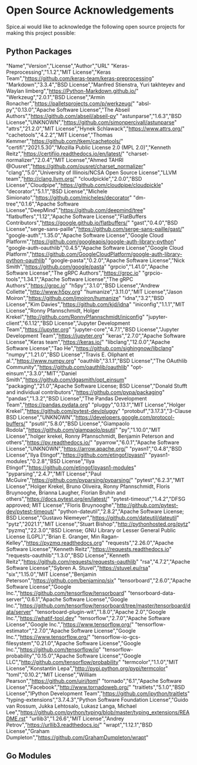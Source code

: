 # Open Source Acknowledgements

Spice.ai would like to acknowledge the following open source projects for making this project possible:

## Python Packages

"Name","Version","License","Author","URL"
"Keras-Preprocessing","1.1.2","MIT License","Keras Team","https://github.com/keras-team/keras-preprocessing"
"Markdown","3.3.4","BSD License","Manfred Stienstra, Yuri takhteyev and Waylan limberg","https://Python-Markdown.github.io/"
"Werkzeug","2.0.1","BSD License","Armin Ronacher","https://palletsprojects.com/p/werkzeug/"
"absl-py","0.13.0","Apache Software License","The Abseil Authors","https://github.com/abseil/abseil-py"
"astunparse","1.6.3","BSD License","UNKNOWN","https://github.com/simonpercivall/astunparse"
"attrs","21.2.0","MIT License","Hynek Schlawack","https://www.attrs.org/"
"cachetools","4.2.2","MIT License","Thomas Kemmer","https://github.com/tkem/cachetools/"
"certifi","2021.5.30","Mozilla Public License 2.0 (MPL 2.0)","Kenneth Reitz","https://certifiio.readthedocs.io/en/latest/"
"charset-normalizer","2.0.4","MIT License","Ahmed TAHRI @Ousret","https://github.com/ousret/charset_normalizer"
"clang","5.0","University of Illinois/NCSA Open Source License","LLVM team","http://clang.llvm.org/"
"cloudpickle","2.0.0","BSD License","Cloudpipe","https://github.com/cloudpipe/cloudpickle"
"decorator","5.1.1","BSD License","Michele Simionato","https://github.com/micheles/decorator"
"dm-tree","0.1.6","Apache Software License","DeepMind","https://github.com/deepmind/tree"
"flatbuffers","1.12","Apache Software License","FlatBuffers Contributors","https://google.github.io/flatbuffers/"
"gast","0.4.0","BSD License","serge-sans-paille","https://github.com/serge-sans-paille/gast/"
"google-auth","1.35.0","Apache Software License","Google Cloud Platform","https://github.com/googleapis/google-auth-library-python"
"google-auth-oauthlib","0.4.5","Apache Software License","Google Cloud Platform","https://github.com/GoogleCloudPlatform/google-auth-library-python-oauthlib"
"google-pasta","0.2.0","Apache Software License","Nick Smith","https://github.com/google/pasta"
"grpcio","1.41.0","Apache Software License","The gRPC Authors","https://grpc.io"
"grpcio-tools","1.34.1","Apache Software License","The gRPC Authors","https://grpc.io"
"h5py","3.1.0","BSD License","Andrew Collette","http://www.h5py.org"
"humanize","3.11.0","MIT License","Jason Moiron","https://github.com/jmoiron/humanize"
"idna","3.2","BSD License","Kim Davies","https://github.com/kjd/idna"
"iniconfig","1.1.1","MIT License","Ronny Pfannschmidt, Holger Krekel","http://github.com/RonnyPfannschmidt/iniconfig"
"jupyter-client","6.1.12","BSD License","Jupyter Development Team","https://jupyter.org"
"jupyter-core","4.7.1","BSD License","Jupyter Development Team","https://jupyter.org"
"keras","2.7.0","Apache Software License","Keras team","https://keras.io/"
"libclang","12.0.0","Apache Software License","Tao He","https://github.com/sighingnow/libclang"
"numpy","1.21.0","BSD License","Travis E. Oliphant et al.","https://www.numpy.org"
"oauthlib","3.1.1","BSD License","The OAuthlib Community","https://github.com/oauthlib/oauthlib"
"opt-einsum","3.3.0","MIT","Daniel Smith","https://github.com/dgasmith/opt_einsum"
"packaging","21.0","Apache Software License; BSD License","Donald Stufft and individual contributors","https://github.com/pypa/packaging"
"pandas","1.3.2","BSD License","The Pandas Development Team","https://pandas.pydata.org"
"pluggy","0.13.1","MIT License","Holger Krekel","https://github.com/pytest-dev/pluggy"
"protobuf","3.17.3","3-Clause BSD License","UNKNOWN","https://developers.google.com/protocol-buffers/"
"psutil","5.8.0","BSD License","Giampaolo Rodola","https://github.com/giampaolo/psutil"
"py","1.10.0","MIT License","holger krekel, Ronny Pfannschmidt, Benjamin Peterson and others","https://py.readthedocs.io/"
"pyarrow","6.0.1","Apache Software License","UNKNOWN","https://arrow.apache.org/"
"pyasn1","0.4.8","BSD License","Ilya Etingof","https://github.com/etingof/pyasn1"
"pyasn1-modules","0.2.8","BSD License","Ilya Etingof","https://github.com/etingof/pyasn1-modules"
"pyparsing","2.4.7","MIT License","Paul McGuire","https://github.com/pyparsing/pyparsing/"
"pytest","6.2.3","MIT License","Holger Krekel, Bruno Oliveira, Ronny Pfannschmidt, Floris Bruynooghe, Brianna Laugher, Florian Bruhin and others","https://docs.pytest.org/en/latest/"
"pytest-timeout","1.4.2","DFSG approved; MIT License","Floris Bruynooghe","http://github.com/pytest-dev/pytest-timeout/"
"python-dateutil","2.8.2","Apache Software License; BSD License","Gustavo Niemeyer","https://github.com/dateutil/dateutil"
"pytz","2021.1","MIT License","Stuart Bishop","http://pythonhosted.org/pytz"
"pyzmq","22.3.0","BSD License; GNU Library or Lesser General Public License (LGPL)","Brian E. Granger, Min Ragan-Kelley","https://pyzmq.readthedocs.org"
"requests","2.26.0","Apache Software License","Kenneth Reitz","https://requests.readthedocs.io"
"requests-oauthlib","1.3.0","BSD License","Kenneth Reitz","https://github.com/requests/requests-oauthlib"
"rsa","4.7.2","Apache Software License","Sybren A. Stuvel","https://stuvel.eu/rsa"
"six","1.15.0","MIT License","Benjamin Peterson","https://github.com/benjaminp/six"
"tensorboard","2.6.0","Apache Software License","Google Inc.","https://github.com/tensorflow/tensorboard"
"tensorboard-data-server","0.6.1","Apache Software License","Google Inc.","https://github.com/tensorflow/tensorboard/tree/master/tensorboard/data/server"
"tensorboard-plugin-wit","1.8.0","Apache 2.0","Google Inc.","https://whatif-tool.dev"
"tensorflow","2.7.0","Apache Software License","Google Inc.","https://www.tensorflow.org/"
"tensorflow-estimator","2.7.0","Apache Software License","Google Inc.","https://www.tensorflow.org/"
"tensorflow-io-gcs-filesystem","0.21.0","Apache Software License","Google Inc.","https://github.com/tensorflow/io"
"tensorflow-probability","0.15.0","Apache Software License","Google LLC","http://github.com/tensorflow/probability"
"termcolor","1.1.0","MIT License","Konstantin Lepa","http://pypi.python.org/pypi/termcolor"
"toml","0.10.2","MIT License","William Pearson","https://github.com/uiri/toml"
"tornado","6.1","Apache Software License","Facebook","http://www.tornadoweb.org/"
"traitlets","5.1.0","BSD License","IPython Development Team","https://github.com/ipython/traitlets"
"typing-extensions","3.7.4.3","Python Software Foundation License","Guido van Rossum, Jukka Lehtosalo, Lukasz Langa, Michael Lee","https://github.com/python/typing/blob/master/typing_extensions/README.rst"
"urllib3","1.26.6","MIT License","Andrey Petrov","https://urllib3.readthedocs.io/"
"wrapt","1.12.1","BSD License","Graham Dumpleton","https://github.com/GrahamDumpleton/wrapt"

## Go Modules

